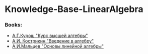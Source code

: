 # Knowledge-Base-LinearAlgebra

### Books:
* [А.Г.Курош "Курс высшей алгебры"](https://vk.com/doc132074058_589601773)
* [А.И. Кострикин "Введение в алгебру"](https://vk.com/doc132074058_589601858)
* [А.И.Мальцев "Основы линейной алгебры"](https://vk.com/doc132074058_589601885)
